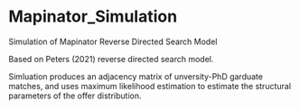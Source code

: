 # Mapinator_Simulation
Simulation of Mapinator Reverse Directed Search Model

Based on Peters (2021) reverse directed search model.

Simluation produces an adjacency matrix of unversity-PhD garduate matches, and uses maximum likelihood estimation to estimate the structural parameters of the offer distribution.

